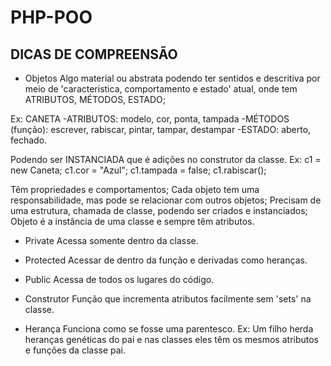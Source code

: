 # PHP-POO

## DICAS DE COMPREENSÃO ##

- Objetos
Algo material ou abstrata podendo ter sentidos e descritiva por meio de 'caracteristica, comportamento e estado' atual, onde tem ATRIBUTOS, MÉTODOS, ESTADO;

Ex: CANETA
-ATRIBUTOS: modelo, cor, ponta, tampada
-MÉTODOS (função): escrever, rabiscar, pintar, tampar, destampar
-ESTADO: aberto, fechado.

Podendo ser INSTANCIADA que é adições no construtor da classe.
Ex: 
c1 = new Caneta;
c1.cor = "Azul";
c1.tampada = false;
c1.rabiscar();

Têm propriedades e comportamentos;
Cada objeto tem uma responsabilidade, mas pode se relacionar com outros objetos;
Precisam de uma estrutura, chamada de classe, podendo ser criados e instanciados;
Objeto é a instância de uma classe e sempre têm atributos.

- Private
Acessa somente dentro da classe.

- Protected
Acessar de dentro da função e derivadas como heranças.

- Public 
Acessa de todos os lugares do código.

- Construtor
Função que incrementa atributos facilmente sem 'sets' na classe.

- Herança
Funciona como se fosse uma parentesco.
Ex: Um filho herda heranças genéticas do pai e nas classes eles têm os mesmos atributos e funções da classe pai.

